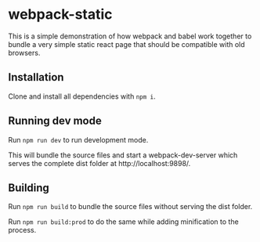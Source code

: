 # webpack-static

This is a simple demonstration of how webpack and babel work together to bundle a very simple static react page that should be compatible with old browsers.

## Installation

Clone and install all dependencies with `npm i`.

## Running dev mode

Run `npm run dev` to run development mode.

This will bundle the source files and start a webpack-dev-server which serves the complete dist folder at http://localhost:9898/.

## Building

Run `npm run build` to bundle the source files without serving the dist folder.

Run `npm run build:prod` to do the same while adding minification to the process.
